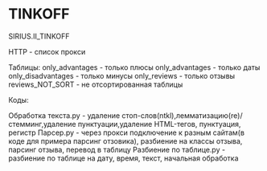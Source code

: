 # TINKOFF
SIRIUS.II_TINKOFF

HTTP - список прокси

Таблицы:
only_advantages - только плюсы
only_advantages - только даты
only_disadvantages - только минусы
only_reviews - только отзывы
reviews_NOT_SORT - не отсортированная таблицы

Коды:

Обработка текста.py - удаление стоп-слов(ntkl),лемматизацию(re)/стемминг,удаление пунктуации,удаление HTML-тегов, пунктуация, регистр
Парсер.py - через прокси подключение к разным сайтам(в коде для примера парсинг отзовика), разбиение на классы отзыва, парсинг отзыва, перевод в таблицу
Разбиение по таблице.py - разбиение по таблице на дату, время, текст, начальная обработка
